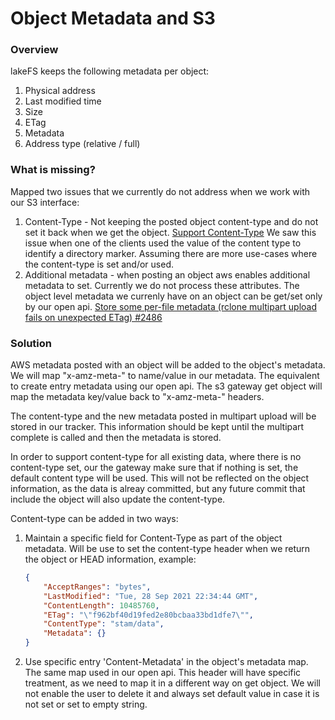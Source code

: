 # Object Metadata and S3

### Overview

lakeFS keeps the following metadata per object:

1. Physical address
1. Last modified time
1. Size
1. ETag
1. Metadata
1. Address type (relative / full)

### What is missing?

Mapped two issues that we currently do not address when we work with our S3 interface:

1. Content-Type - Not keeping the posted object content-type and do not set it back when we get the object.
    [Support Content-Type](https://github.com/treeverse/lakeFS/issues/2296)
    We saw this issue when one of the clients used the value of the content type to identify a directory marker.
    Assuming there are more use-cases where the content-type is set and/or used.
1. Additional metadata - when posting an object aws enables additional metadata to set. Currently we do not process these attributes. The object level metadata we currenly have on an object can be get/set only by our open api.
    [Store some per-file metadata (rclone multipart upload fails on unexpected ETag) #2486](https://github.com/treeverse/lakeFS/issues/2486)


### Solution

AWS metadata posted with an object will be added to the object's metadata. We will map "x-amz-meta-<name>" to name/value in our metadata. The equivalent to create entry metadata using our open api.
The s3 gateway get object will map the metadata key/value back to "x-amz-meta-<name>" headers.

The content-type and the new metadata posted in multipart upload will be stored in our tracker. This information should be kept until the multipart complete is called and then the metadata is stored.

In order to support content-type for all existing data, where there is no content-type set, our the gateway make sure that if nothing is set, the default content type will be used.  This will not be reflected on the object information, as the data is alreay committed, but any future commit that include the object will also update the content-type.



Content-type can be added in two ways:

1. Maintain a specific field for Content-Type as part of the object metadata. Will be use to set the content-type header when we return the object or HEAD information, example:

   ```json
   {
       "AcceptRanges": "bytes",
       "LastModified": "Tue, 28 Sep 2021 22:34:44 GMT",
       "ContentLength": 10485760,
       "ETag": "\"f962bf40d19fed2e80bcbaa33bd1dfe7\"",
       "ContentType": "stam/data",
       "Metadata": {}
   }
   ```

1. Use specific entry 'Content-Metadata' in the object's metadata map. The same map used in our open api. This header will have specific treatment, as we need to map it in a different way on get object. We will not enable the user to delete it and always set default value in case it is not set or set to empty string.
